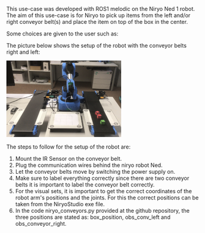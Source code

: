 This use-case was developed with ROS1 melodic on the Niryo Ned 1 robot. The aim of this use-case is for Niryo to pick up items from the left and/or right conveyor belt(s) and place the item on top of the box in the center. 

Some choices are given to the user such as:


The picture below shows the setup of the robot with the conveyor belts right and left:

<img src="images/Conveyor_Belts.jpeg" alt="Logo" width="300" height="200">

The steps to follow for the setup of the robot are:
1. Mount the IR Sensor on the conveyor belt.
2. Plug the communication wires behind the niryo robot Ned. 
3. Let the conveyor belts move by switching the power supply on. 
4. Make sure to label everything correctly since there are two conveyor belts it is important to label the conveyor belt correctly.
5. For the visual sets, it is important to get the correct coordinates of the robot arm's positions and the joints. For this the correct positions can be taken from the NiryoStudio exe file. 
6. In the code niryo_conveyors.py provided at the github repository, the three positions are stated as: box_position, obs_conv_left and obs_conveyor_right. 

